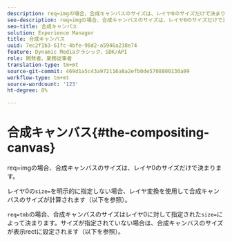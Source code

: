 ```yaml
---
description: req=imgの場合、合成キャンバスのサイズは、レイヤ0のサイズだけで決まります。
seo-description: req=imgの場合、合成キャンバスのサイズは、レイヤ0のサイズだけで決まります。
seo-title: 合成キャンバス
solution: Experience Manager
title: 合成キャンバス
uuid: 7ec2f1b3-61fc-4bfe-96d2-a5946a238e74
feature: Dynamic Mediaクラシック，SDK/API
role: 開発者、業務従事者
translation-type: tm+mt
source-git-commit: 469d1a5c43a972116a8a2efb0de5708800130a99
workflow-type: tm+mt
source-wordcount: '123'
ht-degree: 0%

---
```



# 合成キャンバス{#the-compositing-canvas}

req=imgの場合、合成キャンバスのサイズは、レイヤ0のサイズだけで決まります。

レイヤ0の`size=`を明示的に指定しない場合、レイヤ変換を使用して合成キャンバスのサイズが計算されます（以下を参照）。

`req=tmb`の場合、合成キャンバスのサイズはレイヤ0に対して指定された`size=`によって決まります。サイズが指定されていない場合は、合成キャンバスのサイズが表示rectに設定されます（以下を参照）。
